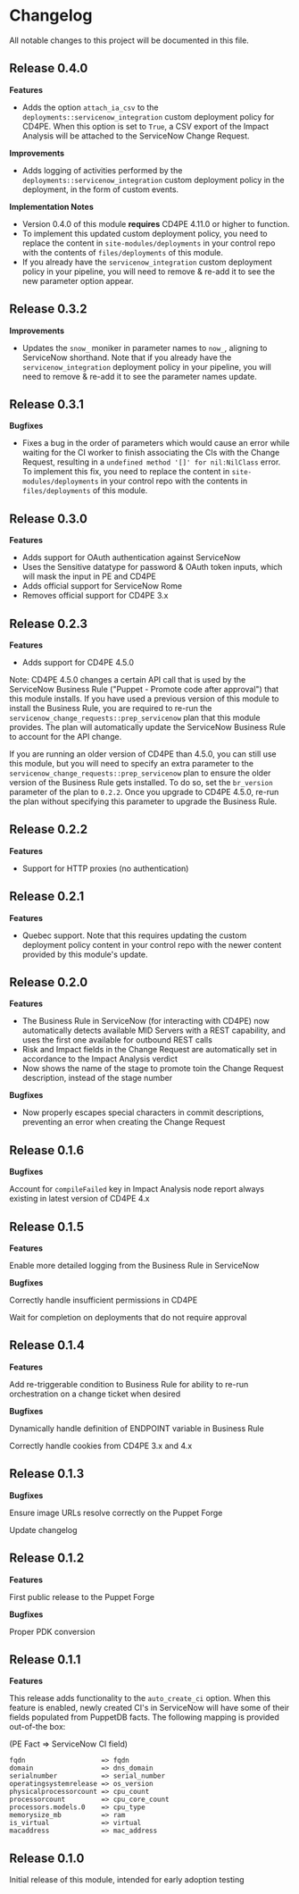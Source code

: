 # Changelog

All notable changes to this project will be documented in this file.

## Release 0.4.0

**Features**
- Adds the option `attach_ia_csv` to the `deployments::servicenow_integration` custom deployment policy for CD4PE. When this option is set to `True`, a CSV export of the Impact Analysis will be attached to the ServiceNow Change Request.  

**Improvements**
- Adds logging of activities performed by the `deployments::servicenow_integration` custom deployment policy in the deployment, in the form of custom events.

**Implementation Notes**
- Version 0.4.0 of this module **requires** CD4PE 4.11.0 or higher to function.
- To implement this updated custom deployment policy, you need to replace the content in `site-modules/deployments` in your control repo with the contents of `files/deployments` of this module.
- If you already have the `servicenow_integration` custom deployment policy in your pipeline, you will need to remove & re-add it to see the new parameter option appear.

## Release 0.3.2

**Improvements**
- Updates the `snow_` moniker in parameter names to `now_`, aligning to ServiceNow shorthand. Note that if you already have the `servicenow_integration` deployment policy in your pipeline, you will need to remove & re-add it to see the parameter names update.

## Release 0.3.1

**Bugfixes**
- Fixes a bug in the order of parameters which would cause an error while waiting for the CI worker to finish associating the CIs with the Change Request, resulting in a `undefined method '[]' for nil:NilClass` error. To implement this fix, you need to replace the content in `site-modules/deployments` in your control repo with the contents in `files/deployments` of this module.

## Release 0.3.0

**Features**
- Adds support for OAuth authentication against ServiceNow
- Uses the Sensitive datatype for password & OAuth token inputs, which will mask the input in PE and CD4PE
- Adds official support for ServiceNow Rome
- Removes official support for CD4PE 3.x

## Release 0.2.3

**Features**
- Adds support for CD4PE 4.5.0

Note: CD4PE 4.5.0 changes a certain API call that is used by the ServiceNow Business Rule ("Puppet - Promote code after approval") that this module installs. If you have used a previous version of this module to install the Business Rule, you are required to re-run the `servicenow_change_requests::prep_servicenow` plan that this module provides. The plan will automatically update the ServiceNow Business Rule to account for the API change.

If you are running an older version of CD4PE than 4.5.0, you can still use this module, but you will need to specify an extra parameter to the `servicenow_change_requests::prep_servicenow` plan to ensure the older version of the Business Rule gets installed. To do so, set the `br_version` parameter of the plan to `0.2.2`. Once you upgrade to CD4PE 4.5.0, re-run the plan without specifying this parameter to upgrade the Business Rule.



## Release 0.2.2

**Features**
- Support for HTTP proxies (no authentication)

## Release 0.2.1

**Features**
- Quebec support. Note that this requires updating the custom deployment policy content in your control repo with the newer content provided by this module's update. 

## Release 0.2.0

**Features**
- The Business Rule in ServiceNow (for interacting with CD4PE) now automatically detects available MID Servers with a REST capability, and uses the first one available for outbound REST calls
- Risk and Impact fields in the Change Request are automatically set in accordance to the Impact Analysis verdict
- Now shows the name of the stage to promote toin the Change Request description, instead of the stage number

**Bugfixes**
- Now properly escapes special characters in commit descriptions, preventing an error when creating the Change Request

## Release 0.1.6

**Bugfixes**

Account for `compileFailed` key in Impact Analysis node report always existing in latest version of CD4PE 4.x

## Release 0.1.5

**Features**

Enable more detailed logging from the Business Rule in ServiceNow

**Bugfixes**

Correctly handle insufficient permissions in CD4PE

Wait for completion on deployments that do not require approval

## Release 0.1.4

**Features**

Add re-triggerable condition to Business Rule for ability to re-run orchestration on a change ticket when desired

**Bugfixes**

Dynamically handle definition of ENDPOINT variable in Business Rule

Correctly handle cookies from CD4PE 3.x and 4.x

## Release 0.1.3

**Bugfixes**

Ensure image URLs resolve correctly on the Puppet Forge

Update changelog

## Release 0.1.2

**Features**

First public release to the Puppet Forge

**Bugfixes**

Proper PDK conversion

## Release 0.1.1

**Features**

This release adds functionality to the `auto_create_ci` option. When this feature is enabled, newly created CI's in ServiceNow will have some of their fields populated from PuppetDB facts. The following mapping is provided out-of-the box:

(PE Fact => ServiceNow CI field)

```
fqdn                   => fqdn
domain                 => dns_domain
serialnumber           => serial_number
operatingsystemrelease => os_version
physicalprocessorcount => cpu_count
processorcount         => cpu_core_count
processors.models.0    => cpu_type
memorysize_mb          => ram
is_virtual             => virtual
macaddress             => mac_address
```

## Release 0.1.0

Initial release of this module, intended for early adoption testing
